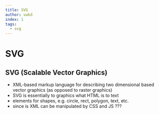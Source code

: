 ```yaml
---
title: SVG
author: vwkd
index: 1
tags:
  - svg
---
```

# SVG



## SVG (Scalable Vector Graphics)

- XML-based markup language for describing two dimensional based vector graphics (as opposed to raster graphics)
- SVG is essentially to graphics what HTML is to text
- elements for shapes, e.g. circle, rect, polygon, text, etc.
- since is XML can be manipulated by CSS and JS ???